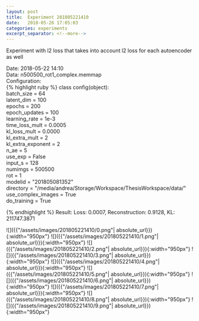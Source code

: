 ```yaml
---
layout: post
title:  Experiment 201805221410
date:   2018-05-26 17:05:03
categories: experiments
excerpt_separator: <!--more-->
---
```

Experiment with l2 loss that takes into account l2 loss for each autoencoder as well  

 <!--more-->
Date: 2018-05-22 14:10  
Data: n500500_rot1_complex.memmap  
Configuration:   
{% highlight ruby %}
class config(object):  
    batch_size = 64  
    latent_dim = 100  
    epochs = 200  
    epoch_updates = 100  
    learning_rate = 1e-3   
    time_loss_mult = 0.0005   
    kl_loss_mult = 0.0000  
    kl_extra_mult = 2   
    kl_extra_exponent = 2  
    n_ae = 5  
    use_exp = False  
    input_s = 128  
    numimgs = 500500  
    rot = 1  
    modelid = "201805081352"  
    directory = "/media/andrea/Storage/Workspace/ThesisWorkspace/data/"  
    use_complex_images =  True  
    do_training = True  
  
{% endhighlight %}
Result: Loss: 0.0007, Reconstruction: 0.9128, KL: 211747.3871  

![]({{"/assets/images/201805221410/0.png"| absolute_url}}){:width="950px"}
![]({{"/assets/images/201805221410/1.png"| absolute_url}}){:width="950px"}
![]({{"/assets/images/201805221410/2.png"| absolute_url}}){:width="950px"}
![]({{"/assets/images/201805221410/3.png"| absolute_url}}){:width="950px"}
![]({{"/assets/images/201805221410/4.png"| absolute_url}}){:width="950px"}
![]({{"/assets/images/201805221410/5.png"| absolute_url}}){:width="950px"}
![]({{"/assets/images/201805221410/6.png"| absolute_url}}){:width="950px"}
![]({{"/assets/images/201805221410/7.png"| absolute_url}}){:width="950px"}
![]({{"/assets/images/201805221410/8.png"| absolute_url}}){:width="950px"}
![]({{"/assets/images/201805221410/9.png"| absolute_url}}){:width="950px"}
